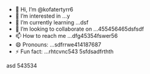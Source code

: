 - 👋 Hi, I’m @kofatertyrr6
- 👀 I’m interested in ...y
- 🌱 I’m currently learning ...dsf
- 💞️ I’m looking to collaborate on ...455456465dsfsdf
- 📫 How to reach me ...dfg45354fswer56
- 😄 Pronouns: ...sdfrrwe414187687
- ⚡ Fun fact: ...rhtcvnc543
5sfdsadfrthth
<!---cbm
kofatertyrr/kofatertyrr is a ✨ special ✨ repository because its `README.md` (this file) appears on your GitHub profile.
You can click the Preview link to take a look at your changes.e2
--->
asd
543534
